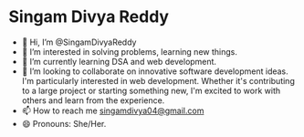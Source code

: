 # Singam Divya Reddy
- 👋 Hi, I’m @SingamDivyaReddy
- 👀 I’m interested in solving problems, learning new things.
- 🌱 I’m currently learning DSA and web development.
- 💞️ I’m looking to collaborate on innovative software development ideas. I'm particularly interested in web development. Whether it's contributing to a large project or starting something new, I'm excited to work with others and learn from the experience.
- 📫 How to reach me singamdivya04@gmail.com 
- 😄 Pronouns: She/Her.
